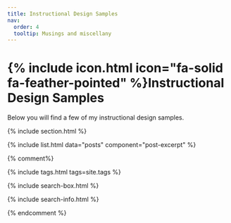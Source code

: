 ```yaml
---
title: Instructional Design Samples
nav:
  order: 4
  tooltip: Musings and miscellany
---
```


# {% include icon.html icon="fa-solid fa-feather-pointed" %}Instructional Design Samples

Below you will find a few of my instructional design samples.


{% include section.html %}

{% include list.html data="posts" component="post-excerpt" %}

{% comment%}

{% include tags.html tags=site.tags %}

{% include search-box.html %}

{% include search-info.html %}

{% endcomment %}
